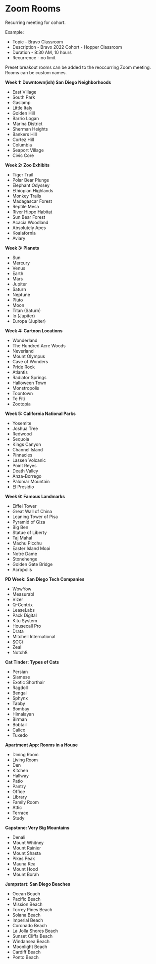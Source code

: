 # Zoom Rooms

Recurring meeting for cohort.

Example:  
- Topic - Bravo Classroom  
- Description - Bravo 2022 Cohort - Hopper Classroom  
- Duration - 8:30 AM, 10 hours  
- Recurrence - no limit

Preset breakout rooms can be added to the reoccurring Zoom meeting. Rooms can be custom names.

**Week 1: Downtown(ish) San Diego Neighborhoods**
- East Village
- South Park
- Gaslamp
- Little Italy
- Golden Hill
- Barrio Logan
- Marina District
- Sherman Heights
- Bankers Hill
- Cortez Hill
- Columbia
- Seaport Village
- Civic Core

**Week 2: Zoo Exhibits**
- Tiger Trail
- Polar Bear Plunge
- Elephant Odyssey
- Ethiopian Highlands
- Monkey Trails
- Madagascar Forest
- Reptile Mesa
- River Hippo Habitat
- Sun Bear Forest
- Acacia Woodland
- Absolutely Apes
- Koalafornia
- Aviary

**Week 3: Planets**
- Sun
- Mercury
- Venus
- Earth
- Mars
- Jupiter
- Saturn
- Neptune
- Pluto
- Moon
- Titan (Saturn)
- Io (Jupiter)
- Europa (Jupiter)

**Week 4: Cartoon Locations**
- Wonderland
- The Hundred Acre Woods
- Neverland
- Mount Olympus
- Cave of Wonders
- Pride Rock
- Atlantis
- Radiator Springs
- Halloween Town
- Monstropolis
- Toontown
- Te Fiti
- Zootopia

**Week 5: California National Parks**
- Yosemite
- Joshua Tree
- Redwood
- Sequoia
- Kings Canyon
- Channel Island
- Pinnacles
- Lassen Volcanic
- Point Reyes
- Death Valley
- Anza-Borrego
- Palomar Mountain
- El Presidio

**Week 6: Famous Landmarks**
- Eiffel Tower
- Great Wall of China
- Leaning Tower of Pisa
- Pyramid of Giza
- Big Ben
- Statue of Liberty
- Taj Mahal
- Machu Picchu
- Easter Island Moai
- Notre Dame
- Stonehenge
- Golden Gate Bridge
- Acropolis

**PD Week: San Diego Tech Companies**
- WowYow
- Measurabl
- Vizer
- Q-Centrix
- LeaseLabs
- Pack Digital
- Kitu System
- Housecall Pro
- Drata
- Mitchell International
- SOCi
- Zeal
- Notch8

**Cat Tinder: Types of Cats**
- Persian
- Siamese
- Exotic Shorthair
- Ragdoll
- Bengal
- Sphynx
- Tabby
- Bombay
- Himalayan
- Birman
- Bobtail
- Calico
- Tuxedo

**Apartment App: Rooms in a House**
- Dining Room
- Living Room
- Den
- Kitchen
- Hallway
- Patio
- Pantry
- Office
- Library
- Family Room
- Attic
- Terrace
- Study

**Capstone: Very Big Mountains**
- Denali
- Mount Whitney
- Mount Rainier
- Mount Shasta
- Pikes Peak
- Mauna Kea
- Mount Hood
- Mount Borah

**Jumpstart: San Diego Beaches**
- Ocean Beach
- Pacific Beach
- Mission Beach
- Torrey Pines Beach
- Solana Beach
- Imperial Beach
- Coronado Beach
- La Jolla Shores Beach
- Sunset Cliffs Beach
- Windansea Beach
- Moonlight Beach
- Cardiff Beach
- Ponto Beach

